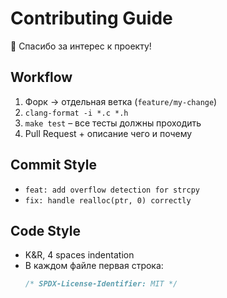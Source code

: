 # Contributing Guide

🎉 Спасибо за интерес к проекту!

## Workflow
1. Форк → отдельная ветка (`feature/my‑change`)
2. `clang-format -i *.c *.h`
3. `make test`  – все тесты должны проходить
4. Pull Request + описание чего и почему

## Commit Style
* `feat: add overflow detection for strcpy`
* `fix: handle realloc(ptr, 0) correctly`

## Code Style
* K&R, 4 spaces indentation
* В каждом файле первая строка:  
  ```c
  /* SPDX-License-Identifier: MIT */

